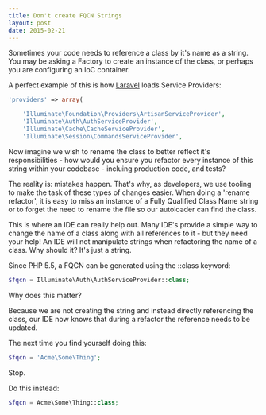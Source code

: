 ```yaml
---
title: Don't create FQCN Strings
layout: post
date: 2015-02-21
---
```


Sometimes your code needs to reference a class by it's name as a string. You may be asking a Factory to create an instance of the class, or perhaps you are configuring an IoC container.

A perfect example of this is how [Laravel](http://laravel.com) loads Service Providers:

```php
'providers' => array(

    'Illuminate\Foundation\Providers\ArtisanServiceProvider',
    'Illuminate\Auth\AuthServiceProvider',
    'Illuminate\Cache\CacheServiceProvider',
    'Illuminate\Session\CommandsServiceProvider',
```

Now imagine we wish to rename the class to better reflect it's responsibilities - how would you ensure you refactor every instance of this string within your codebase - incluing production code, and tests?

The reality is: mistakes happen. That's why, as developers, we use tooling to make the task of these types of changes easier. When doing a 'rename refactor', it is easy to miss an instance of a Fully Qualified Class Name string or to forget the need to rename the file so our autoloader can find the class.

This is where an IDE can really help out. Many IDE's provide a simple way to change the name of a class along with all references to it - but they need your help! An IDE will not manipulate strings when refactoring the name of a class. Why should it? It's just a string.

Since PHP 5.5, a FQCN can be generated using the ::class keyword:

```php
$fqcn = Illuminate\Auth\AuthServiceProvider::class;
```

Why does this matter?

Because we are not creating the string and instead directly referencing the class, our IDE now knows that during a refactor the reference needs to be updated.

The next time you find yourself doing this:

```php
$fqcn = 'Acme\Some\Thing';
```

Stop.

Do this instead:

```php
$fqcn = Acme\Some\Thing::class;
```
